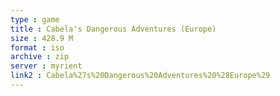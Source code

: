 ```yaml
---
type : game
title : Cabela's Dangerous Adventures (Europe)
size : 428.9 M
format : iso
archive : zip
server : myrient
link2 : Cabela%27s%20Dangerous%20Adventures%20%28Europe%29
---
```

